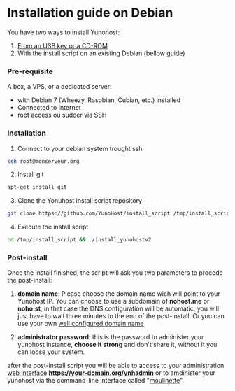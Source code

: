 # Installation guide on Debian

You have two ways to install Yunohost:

1. [From an USB key or a CD-ROM](#/install)
2. With the install script on an existing Debian (bellow guide)

### Pre-requisite
A box, a VPS, or a dedicated server:

* with Debian 7 (Wheezy, Raspbian, Cubian, etc.) installed
* Connected to Internet
* root access ou sudoer via SSH

### Installation

1. Connect to your debian system trought ssh
```bash
ssh root@monserveur.org
```

2. Install git
```bash
apt-get install git
```

3. Clone the Yonuhost install script repository
```bash
git clone https://github.com/YunoHost/install_script /tmp/install_script
```

4. Execute the install script
```bash
cd /tmp/install_script && ./install_yunohostv2
```

### Post-install

Once the install finished, the script will ask you two parameters to procede the post-install:

1. **domain name**: Please choose the domain name wich will point to your Yunohost IP. You can choose to use a subdomain of **nohost.me** or **noho.st**, in that case the DNS configuration will be automatic, you will just have to wait three minutes to the end of the post-install. Or you can use your own [well configured domain name](#/dns)

2. **administrator password**: this is the password to administer your yunohost instance, **choose it strong** and don't share it, without it you can loose your system.

after the post-install script you will be able to access to your administration [web interface](#/admin) **https://your-domain.org/ynhadmin** or to amdinister your yunohost via the command-line interface called "[moulinette](#/moulinette)".
